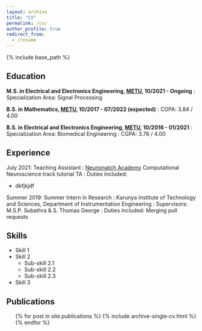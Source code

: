 ```yaml
---
layout: archive
title: "CV"
permalink: /cv/
author_profile: true
redirect_from:
  - /resume
---
```


{% include base_path %}

## Education
**M.S. in Electrical and Electronics Engineering, [METU](https://eee.metu.edu.tr), 10/2021 - Ongoing**
:   Specialization Area: Signal Processing

**B.S. in Mathematics, [METU](https://math.metu.edu.tr), 10/2017 - 07/2022 (expected)**
:   CGPA: 3.84 / 4.00

**B.S. in Electrical and Electronics Engineering, [METU](https://eee.metu.edu.tr), 10/2016 - 01/2021**
:   Specialization Area: Biomedical Engineering
:   CGPA: 3.76 / 4.00

## Experience
July 2021: Teaching Assistant
:   [Neuromatch Academy](https://academy.neuromatch.io) Computational Neuroscience track tutorial TA
:   Duties included: 
  * dkfjkjdf

Summer 2019: Summer Intern in Research
:   Karunya Institute of Technology and Sciences, Department of Instrumentation Engineering
:   Supervisors: M.S.P. Subathra & S. Thomas George
:   Duties included: Merging pull requests


  
## Skills
* Skill 1
* Skill 2
  * Sub-skill 2.1
  * Sub-skill 2.2
  * Sub-skill 2.3
* Skill 3

## Publications
  <ul>{% for post in site.publications %}
    {% include archive-single-cv.html %}
  {% endfor %}</ul>
  
<!-- Talks
======
  <ul>{% for post in site.talks %}
    {% include archive-single-talk-cv.html %}
  {% endfor %}</ul> -->
  
<!-- Teaching
======
  <ul>{% for post in site.teaching %}
    {% include archive-single-cv.html %}
  {% endfor %}</ul>
  
Service and leadership
======
* Currently signed in to 43 different slack teams -->
